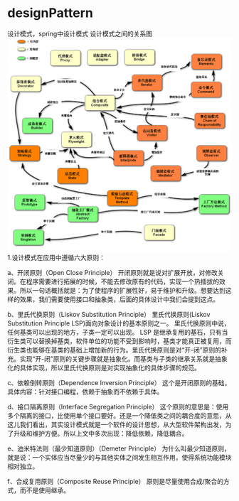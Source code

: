 # designPattern
设计模式，spring中设计模式
设计模式之间的关系图
![](https://github.com/ZengGwei/designPattern/blob/master/src/img/patter.png)
1.设计模式在应用中遵循六大原则：

a、开闭原则（Open Close Principle）
开闭原则就是说对扩展开放，对修改关闭。在程序需要进行拓展的时候，不能去修改原有的代码，实现一个热插拔的效果。所以一句话概括就是：为了使程序的扩展性好，易于维护和升级。想要达到这样的效果，我们需要使用接口和抽象类，后面的具体设计中我们会提到这点。

b、里氏代换原则（Liskov Substitution Principle）
里氏代换原则(Liskov Substitution Principle LSP)面向对象设计的基本原则之一。 里氏代换原则中说，任何基类可以出现的地方，子类一定可以出现。 LSP 是继承复用的基石，只有当衍生类可以替换掉基类，软件单位的功能不受到影响时，基类才能真正被复用，而衍生类也能够在基类的基础上增加新的行为。里氏代换原则是对“开-闭”原则的补充。实现“开-闭”原则的关键步骤就是抽象化。而基类与子类的继承关系就是抽象化的具体实现，所以里氏代换原则是对实现抽象化的具体步骤的规范。

c、依赖倒转原则（Dependence Inversion Principle）
这个是开闭原则的基础，具体内容：针对接口编程，依赖于抽象而不依赖于具体。

d、接口隔离原则（Interface Segregation Principle）
这个原则的意思是：使用多个隔离的接口，比使用单个接口要好。还是一个降低类之间的耦合度的意思，从这儿我们看出，其实设计模式就是一个软件的设计思想，从大型软件架构出发，为了升级和维护方便。所以上文中多次出现：降低依赖，降低耦合。

e、迪米特法则（最少知道原则）（Demeter Principle）
为什么叫最少知道原则，就是说：一个实体应当尽量少的与其他实体之间发生相互作用，使得系统功能模块相对独立。

f、合成复用原则（Composite Reuse Principle）
原则是尽量使用合成/聚合的方式，而不是使用继承。



